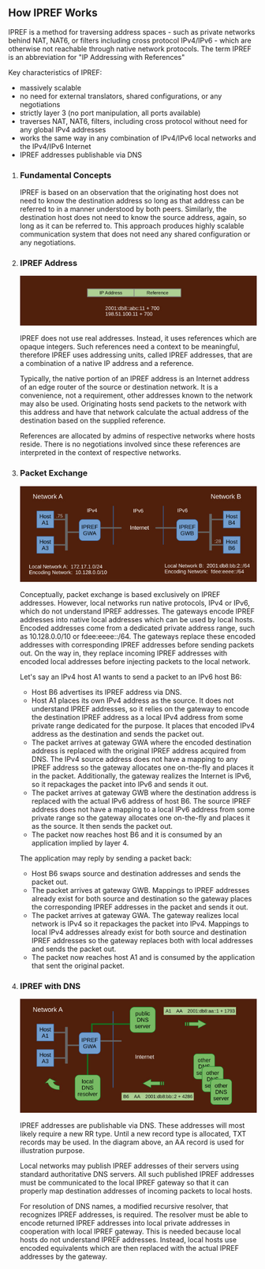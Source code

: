 ## How IPREF Works

IPREF is a method for traversing address spaces - such as private networks behind NAT, NAT6, or filters including cross protocol IPv4/IPv6 - which are otherwise not reachable through native network protocols. The term IPREF is an abbreviation for "IP Addressing with References"

Key characteristics of IPREF:

- massively scalable
- no need for external translators, shared configurations, or any negotiations
- strictly layer 3 (no port manipulation, all ports available)
- traverses NAT, NAT6, filters, including cross protocol without need for any global IPv4 addresses
- works the same way in any combination of IPv4/IPv6 local networks and the IPv4/IPv6 Internet
- IPREF addresses publishable via DNS

1. ### Fundamental Concepts

	IPREF is based on an observation that the originating host does not need to know the destination address so long as that address can be referred to in a manner understood by both peers. Similarly, the destination host does not need to know the source address, again, so long as it can be referred to. This approach produces highly scalable communication system that does not need any shared configuration or any negotiations.

1. ### IPREF Address

    ![](./how-ipref-works.img1.jpg)
    
    IPREF does not use real addresses. Instead, it uses references which are opaque integers. Such references need a context to be meaningful, therefore IPREF uses addressing units, called IPREF addresses, that are a combination of a native IP address and a reference.

    Typically, the native portion of an IPREF address is an Internet address of an edge router of the source or destination network. It is a convenience, not a requirement, other addresses known to the network may also be used. Originating hosts send packets to the network with this address and have that network calculate the actual address of the destination based on the supplied reference.

    References are allocated by admins of respective networks where hosts reside. There is no negotiations involved since these references are interpreted in the context of respective networks.

1. ### Packet Exchange

	![](./how-ipref-works.img2.jpg)

	Conceptually, packet exchange is based exclusively on IPREF addresses. However, local networks run native protocols, IPv4 or IPv6, which do not understand IPREF addresses. The gateways encode IPREF addresses into native local addresses which can be used by local hosts. Encoded addresses come from a dedicated private address range, such as 10.128.0.0/10 or fdee:eeee::/64. The gateways replace these encoded addresses with corresponding IPREF addresses before sending packets out. On the way in, they replace incoming IPREF addresses with encoded local addresses before injecting packets to the local network.

	Let's say an IPv4 host A1 wants to send a packet to an IPv6 host B6:
	
	- Host B6 advertises its IPREF address via DNS.
	- Host A1 places its own IPv4 address as the source. It does not understand IPREF addresses, so it relies on the gateway to encode the destination IPREF address as a local IPv4 address from some private range dedicated for the purpose. It places that encoded IPv4 address as the destination and sends the packet out.
	- The packet arrives at gateway GWA where the encoded destination address is replaced with the original IPREF address acquired from DNS. The IPv4 source address does not have a mapping to any IPREF address so the gateway allocates one on-the-fly and places it in the packet. Additionally, the gateway realizes the Internet is IPv6, so it repackages the packet into IPv6 and sends it out.
	- The packet arrives at gateway GWB where the destination address is replaced with the actual IPv6 address of host B6. The source IPREF address does not have a mapping to a local IPv6 address from some private range so the gateway allocates one on-the-fly and places it as the source. It then sends the packet out.
	- The packet now reaches host B6 and it is consumed by an application implied by layer 4.

	The application may reply by sending a packet back:
	
	- Host B6 swaps source and destination addresses and sends the packet out.
	- The packet arrives at gateway GWB. Mappings to IPREF addresses already exist for both source and destination so the gateway places the corresponding IPREF addresses in the packet and sends it out.
	- The packet arrives at gateway GWA. The gateway realizes local network is IPv4 so it repackages the packet into IPv4. Mappings to local IPv4 addresses already exist for both source and destination IPREF addresses so the gateway replaces both with local addresses and sends the packet out.
	- The packet now reaches host A1 and is consumed by the application that sent the original packet.

1. ### IPREF with DNS

	![](./how-ipref-works.img3.jpg)

	IPREF addresses are publishable via DNS. These addresses will most likely require a new RR type. Until a new record type is allocated, TXT records may be used. In the diagram above, an AA record is used for illustration purpose.
	
	Local networks may publish IPREF addresses of their servers using standard authoritative DNS servers. All such published IPREF addresses must be communicated to the local IPREF gateway so that it can properly map destination addresses of incoming packets to local hosts.
	
	For resolution of DNS names, a modified recursive resolver, that recognizes IPREF addresses, is required. The resolver must be able to encode returned IPREF addresses into local private addresses in cooperation with local IPREF gateway. This is needed because local hosts do not understand IPREF addresses. Instead, local hosts use encoded equivalents which are then replaced with the actual IPREF addresses by the gateway.